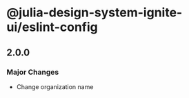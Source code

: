 # @julia-design-system-ignite-ui/eslint-config

## 2.0.0

### Major Changes

- Change organization name
